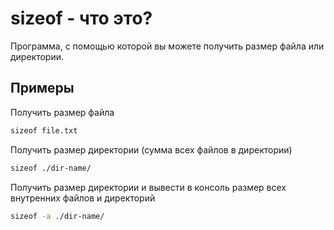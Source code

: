 # sizeof - что это?
Программа, с помощью которой вы можете получить размер файла или директории.

## Примеры
Получить размер файла
```sh
sizeof file.txt
```

Получить размер директории (сумма всех файлов в директории)
```sh
sizeof ./dir-name/
```

Получить размер директории и вывести в консоль размер всех внутренних файлов и директорий 
```sh
sizeof -a ./dir-name/
```
